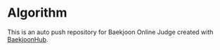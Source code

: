 # Algorithm 
This is an auto push repository for Baekjoon Online Judge created with [BaekjoonHub](https://github.com/BaekjoonHub/BaekjoonHub). 
 
